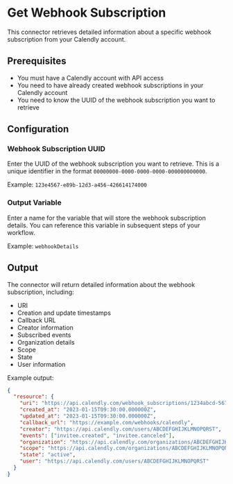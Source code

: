 # Get Webhook Subscription

This connector retrieves detailed information about a specific webhook subscription from your Calendly account.

## Prerequisites

- You must have a Calendly account with API access
- You need to have already created webhook subscriptions in your Calendly account
- You need to know the UUID of the webhook subscription you want to retrieve

## Configuration

### Webhook Subscription UUID

Enter the UUID of the webhook subscription you want to retrieve. This is a unique identifier in the format `00000000-0000-0000-0000-000000000000`.

Example: `123e4567-e89b-12d3-a456-426614174000`

### Output Variable

Enter a name for the variable that will store the webhook subscription details. You can reference this variable in subsequent steps of your workflow.

Example: `webhookDetails`

## Output

The connector will return detailed information about the webhook subscription, including:

- URI
- Creation and update timestamps
- Callback URL
- Creator information
- Subscribed events
- Organization details
- Scope
- State
- User information

Example output:
```json
{
  "resource": {
    "uri": "https://api.calendly.com/webhook_subscriptions/1234abcd-5678-efgh-9012-ijklmnopqrst",
    "created_at": "2023-01-15T09:30:00.000000Z",
    "updated_at": "2023-01-15T09:30:00.000000Z",
    "callback_url": "https://example.com/webhooks/calendly",
    "creator": "https://api.calendly.com/users/ABCDEFGHIJKLMNOPQRST",
    "events": ["invitee.created", "invitee.canceled"],
    "organization": "https://api.calendly.com/organizations/ABCDEFGHIJKLMNOPQRST",
    "scope": "https://api.calendly.com/organizations/ABCDEFGHIJKLMNOPQRST",
    "state": "active",
    "user": "https://api.calendly.com/users/ABCDEFGHIJKLMNOPQRST"
  }
}
```